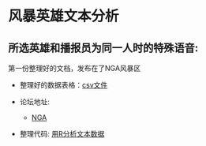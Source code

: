 # 风暴英雄文本分析


## 所选英雄和播报员为同一人时的特殊语音:

第一份整理好的文档，发布在了NGA风暴区

* 整理好的数据表格：[csv文件](output/same_hero_announcer_text.csv)

* 论坛地址:
  * [NGA](https://bbs.nga.cn/read.php?tid=15641174&_ff=431)

* 整理代码: [用R分析文本数据](code/extract_voice_text_same_hero.R)